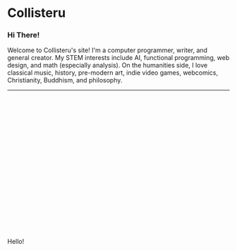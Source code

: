 

# Collisteru

### Hi There!

Welcome to Collisteru's site! I'm a computer programmer, writer, and
general creator. My STEM interests include AI, functional programming,
web design, and math (especially analysis). On the humanities side, I
love classical music, history, pre-modern art, indie video games,
webcomics, Christianity, Buddhism, and philosophy.

---


<br />
<br />
<br />
<br />
<br />
<br />
<br />
<br />
<br />
<br />
<br />
<br />
<br />
<br />
<br />
<br />
<br />
<br />

Hello!